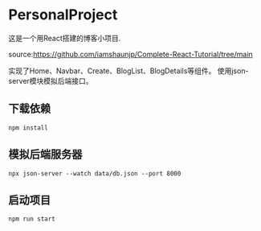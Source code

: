 # PersonalProject
这是一个用React搭建的博客小项目.


source:https://github.com/iamshaunjp/Complete-React-Tutorial/tree/main


实现了Home、Navbar、Create、BlogList、BlogDetails等组件。
使用json-server模块模拟后端接口。

## 下载依赖
```
npm install
```
## 模拟后端服务器
```
npx json-server --watch data/db.json --port 8000
```

## 启动项目
```
npm run start
```
